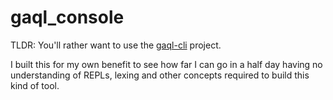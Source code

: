 # gaql_console

TLDR: You'll rather want to use the [gaql-cli](https://github.com/getyourguide/gaql-cli) project.

I built this for my own benefit to see how far I can go in a half day having no understanding of REPLs, lexing and 
other concepts required to build this kind of tool.
